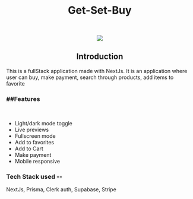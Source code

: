 <h1 align="center">
  Get-Set-Buy
</h1>

<br/>

<p align="center">
  <img src="https://github.com/user-attachments/assets/da40c879-691b-4a37-af47-f3ba1833f096"/>
</p>



<h2 align="center">Introduction</h2>
<p>
  This is a fullStack application made with NextJs. It is an application where user can buy, make payment, search through products, add items to favorite
</p>


  <h3>
  ##Features
  </h3>
  <br/>

- Light/dark mode toggle <br/>
- Live previews <br/>
- Fullscreen mode <br/>
- Add to favorites <br/>
- Add to Cart <br/>
- Make payment <br/>
- Mobile responsive <br/>

<h3>
  Tech Stack used --
  </h3>

NextJs, Prisma, Clerk auth, Supabase, Stripe
 
 
